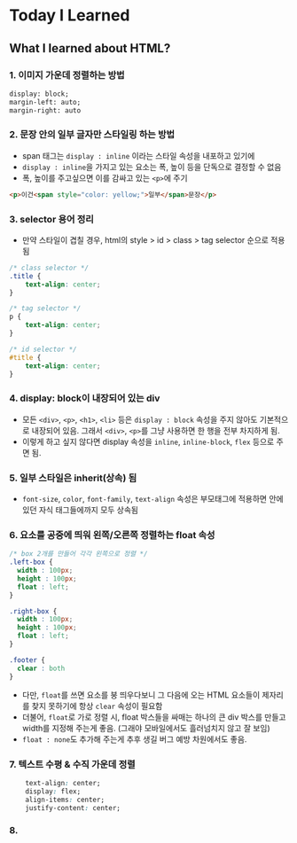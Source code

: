 # Today I Learned

## What I learned about HTML?

### 1. 이미지 가운데 정렬하는 방법

```html
display: block;
margin-left: auto;
margin-right: auto
```

### 2. 문장 안의 일부 글자만 스타일링 하는 방법

- span 태그는 `display : inline` 이라는 스타일 속성을 내포하고 있기에
- `display : inline`을 가지고 있는 요소는 폭, 높이 등을 단독으로 결정할 수 없음
- 폭, 높이를 주고싶으면 이를 감싸고 있는 `<p>`에 주기

```html
<p>이건<span style="color: yellow;">일부</span>문장</p>
```

### 3. selector 용어 정리

- 만약 스타일이 겹칠 경우, html의 style > id > class > tag selector 순으로 적용됨

```css
/* class selector */
.title {
    text-align: center;
}

/* tag selector */
p {
    text-align: center;
}

/* id selector */
#title {
    text-align: center;
}
```

### 4. display: block이 내장되어 있는 div

- 모든 `<div>`, `<p>`, `<h1>`, `<li>` 등은 `display : block` 속성을 주지 않아도 기본적으로 내장되어 있음. 그래서 `<div>`, `<p>`를 그냥 사용하면 한 행을 전부 차지하게 됨.
- 이렇게 하고 싶지 않다면 display 속성을 `inline`, `inline-block`, `flex` 등으로 주면 됨.

### 5. 일부 스타일은 inherit(상속) 됨

- `font-size`, `color`, `font-family`, `text-align` 속성은 부모태그에 적용하면 안에 있던 자식 태그들에까지 모두 상속됨

### 6. 요소를 공중에 띄워 왼쪽/오른쪽 정렬하는 float 속성

```css
/* box 2개를 만들어 각각 왼쪽으로 정렬 */
.left-box {
  width : 100px; 
  height : 100px;
  float : left;
}

.right-box {
  width : 100px; 
  height : 100px;
  float : left;
}

.footer {
  clear : both
}
```

- 다만, `float`를 쓰면 요소를 붕 띄우다보니 그 다음에 오는 HTML 요소들이 제자리를 찾지 못하기에 항상 `clear` 속성이 필요함
- 더불어, `float`로 가로 정렬 시, float 박스들을 싸매는 하나의 큰 div 박스를 만들고 width를 지정해 주는게 좋음. (그래야 모바일에서도 흘러넘치지 않고 잘 보임)
- `float : none`도 추가해 주는게 추후 생길 버그 예방 차원에서도 좋음.

### 7. 텍스트 수평 & 수직 가운데 정렬

```css
    text-align: center;
    display: flex;
    align-items: center;
    justify-content: center;
```

### 8. 
